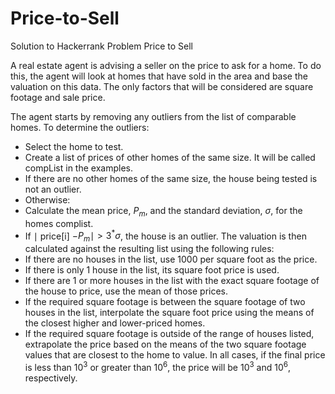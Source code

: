 # Price-to-Sell
Solution to Hackerrank Problem Price to Sell

A real estate agent is advising a seller on the price to ask for a home. To do this, the agent will look at homes that have sold in the area and base the valuation on this data. The only factors that will be considered are square footage and sale price.

The agent starts by removing any outliers from the list of comparable homes. To determine the outliers:
- Select the home to test.
- Create a list of prices of other homes of the same size. It will be called compList in the examples.
- If there are no other homes of the same size, the house being tested is not an outlier.
- Otherwise:
- Calculate the mean price, $P_{m}$, and the standard deviation, $\sigma$, for the homes complist.
- If $\mid$ price[i] $-P_{m} \mid>3^{*} \sigma$, the house is an outlier.
The valuation is then calculated against the resulting list using the following rules:
- If there are no houses in the list, use 1000 per square foot as the price.
- If there is only 1 house in the list, its square foot price is used.
- If there are 1 or more houses in the list with the exact square footage of the house to price, use the mean of those prices.
- If the required square footage is between the square footage of two houses in the list, interpolate the square foot price using the means of the closest higher and lower-priced homes.
- If the required square footage is outside of the range of houses listed, extrapolate the price based on the means of the two square footage values that are closest to the home to value.
In all cases, if the final price is less than $10^{3}$ or greater than $10^{6}$, the price will be $10^{3}$ and $10^{6}$, respectively. 






